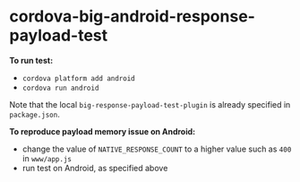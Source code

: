 # cordova-big-android-response-payload-test

**To run test:**

- `cordova platform add android`
- `cordova run android`

Note that the local `big-response-payload-test-plugin` is already specified in `package.json`.

**To reproduce payload memory issue on Android:**

- change the value of `NATIVE_RESPONSE_COUNT` to a higher value such as `400` in `www/app.js`
- run test on Android, as specified above
